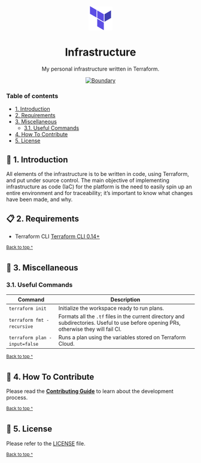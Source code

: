 <p align="center">
  <img alt="Terraform logo" src=".github/assets/logo@128x128.png" style="padding-top: 15px" height="64" />
</p>

<h1 align="center">
  Infrastructure
</h1>

<p align="center">
  My personal infrastructure written in Terraform.
</p>

<p align="center">
  <a href="https://github.com/kieranoneill/infrastructure/actions/workflows/boundary.yml">
    <img src="https://github.com/kieranoneill/infrastructure/actions/workflows/boundary.yml/badge.svg?branch=main" alt="Boundary" />
  </a>
</p>

### Table of contents

* [1. Introduction](#-1-introduction)
* [2. Requirements](#-2-requirements)
* [3. Miscellaneous](#-3-miscellaneous)
  - [3.1. Useful Commands](#31-useful-commands)
* [4. How To Contribute](#-4-how-to-contribute)
* [5. License](#-5-license)

## 🎉 1. Introduction

All elements of the infrastructure is to be written in code, using Terraform, and put under source control. The main objective of implementing infrastructure as code (IaC) for the platform is the need to easily spin up an entire environment and for traceability; it’s important to know what changes have been made, and why.

## 📋 2. Requirements

* Terraform CLI [Terraform CLI 0.14+][terraform]

<sup>[Back to top ^][table-of-contents]</sup>

## 📑 3. Miscellaneous

### 3.1. Useful Commands

| Command                       | Description                                                                                                                             |
|-------------------------------|-----------------------------------------------------------------------------------------------------------------------------------------|
| `terraform init`              | Initialize the workspace ready to run plans.                                                                                            |
| `terraform fmt -recursive`    | Formats all the `.tf` files in the current directory and subdirectories. Useful to use before opening PRs, otherwise they will fail CI. |
| `terraform plan -input=false` | Runs a plan using the variables stored on Terraform Cloud.                                                                              |

<sup>[Back to top ^][table-of-contents]</sup>

## 👏 4. How To Contribute

Please read the [**Contributing Guide**][contribute] to learn about the development process.

<sup>[Back to top ^][table-of-contents]</sup>

## 📄 5. License

Please refer to the [LICENSE][license] file.

<sup>[Back to top ^][table-of-contents]</sup>

<!-- Links -->
[contribute]: ./CONTRIBUTING.md
[license]: ./LICENSE
[terraform]: https://www.terraform.io/downloads.html
[table-of-contents]: #table-of-contents


